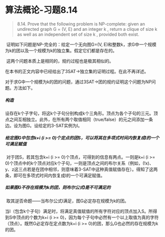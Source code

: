 # 算法概论-习题8.14



> 8.14. Prove that the following problem is NP-complete: given an undirected graph G = (V, E) and an integer k , return a clique of size k as well as an independent set of size k , provided both exist.

​	证明如下问题是NP-完全的：给定一个无向图G=(V, E)和整数k，求G中一个规模为k的团以及一个规模为k的独立集。假定它们都是存在的。

​	这两个问题本质上是相同的，规约过程也是极其相似的。

​	在本书的正文内容中已经给出了3SAT->独立集的证明过程。在此不再详述。

​	对于求G中一个规模为k的团的问题，通过3SAT->团的规约证明这个问题为NP问题。方法如下。

##### 构造	

​	设存在k个子字句，将这k个子句分别构成k个三角形。顶点为各个子句的三元。顶点之间互相独立。此外，在所有两个取值相同（true/false）的元之间添加一条边。设为图G。设给定的3-SAT实例为I。

##### 给定图G中包含k+i (i >= 0)个定点的团S，可以将其在多项式时间内恢复成I的一个可满足赋值

​	对于团S，若其包含k+i (i >= 0)个顶点，可得到的信息有两点。一则是k+i (i >= 0)个顶点中的k个顶点对应k个子句，一则是顶点之间的布尔关系（例如，(!x)、y、z这三点若是在团中相邻，则意味着3-SAT中这种真值赋值存在）。得知了这两条，即可在多项式时间内恢复成I的一个可满足赋值。

##### 如果图G不存在规模为k的团，则布尔公式I是不可满足的

​	取其逆否命题——当布尔公式I满足，图G必定存在规模为k的团。

​	当I（包含k个子句）满足时，将满足真值赋值的所有字符对应的顶点加入S。所得到S中顶点的个数为k+i (i >= 0)，因为每个子句中必然有一个以上取值为真的字符（顶点）。既然G必定存在定点数为k+i (i >= 0)的团，那么G也必然的存在规模为k的团。

​	

​	

